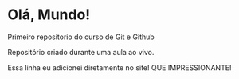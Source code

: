 # Olá, Mundo!
 Primeiro repositorio do curso de Git e Github

Repositório criado durante uma aula ao vivo.

Essa linha eu adicionei diretamente no site! QUE IMPRESSIONANTE!
